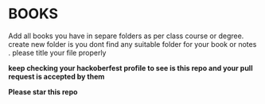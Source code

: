# BOOKS
Add all books you have in separe folders as per class course or degree.
create new folder is you dont find any suitable folder for your book or notes .
please title your file properly


<strong>
  keep checking your hackoberfest profile to see is this repo and your pull request is accepted by them

Please star this repo
